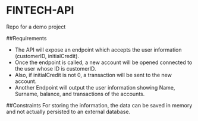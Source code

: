 # FINTECH-API
Repo for a demo project

##Requirements
* The API will expose an endpoint which accepts the user information (customerID, initialCredit).
* Once the endpoint is called, a new account will be opened connected to the user whose ID is customerID.
* Also, if initialCredit is not 0, a transaction will be sent to the new account.
* Another Endpoint will output the user information showing Name, Surname, balance, and transactions of the accounts.

##Constraints
For storing the information, the data can be saved in memory and not actually persisted to an external database.